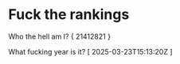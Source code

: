 # Fuck the rankings

Who the hell am I?
{ 21412821 }

What fucking year is it?
[ 2025-03-23T15:13:20Z ]
